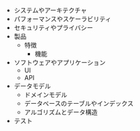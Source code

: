 - システムやアーキテクチャ
- パフォーマンスやスケーラビリティ
- セキュリティやプライバシー
- 製品
  - 特徴
    - 機能
- ソフトウェアやアプリケーション
  - UI
  - API
- データモデル
  - ドメインモデル
  - データベースのテーブルやインデックス
  - アルゴリズムとデータ構造
- テスト
